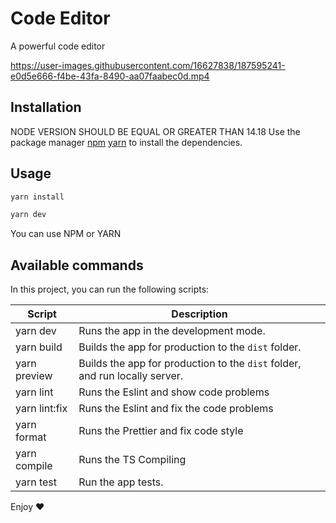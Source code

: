 # Code Editor

A powerful code editor


https://user-images.githubusercontent.com/16627838/187595241-e0d5e666-f4be-43fa-8490-aa07faabec0d.mp4


## Installation
NODE VERSION SHOULD BE EQUAL OR GREATER THAN 14.18
Use the package manager [npm](https://www.npmjs.com/) [yarn](https://yarnpkg.com/) to install the dependencies.


## Usage

```bash
yarn install

yarn dev
```

You can use NPM or YARN

## Available commands

<p>In this project, you can run the following scripts:</p>

| Script        | Description                                                                 |
| ------------- | --------------------------------------------------------------------------- |
| yarn dev      | Runs the app in the development mode.                                       |
| yarn build    | Builds the app for production to the `dist` folder.                         |
| yarn preview  | Builds the app for production to the `dist` folder, and run locally server. |
| yarn lint     | Runs the Eslint and show code problems                                      |
| yarn lint:fix | Runs the Eslint and fix the code problems                                   |
| yarn format   | Runs the Prettier and fix code style                                        |
| yarn compile  | Runs the TS Compiling                                                       |
| yarn test     | Run the app tests.                                                          |


Enjoy ❤️
